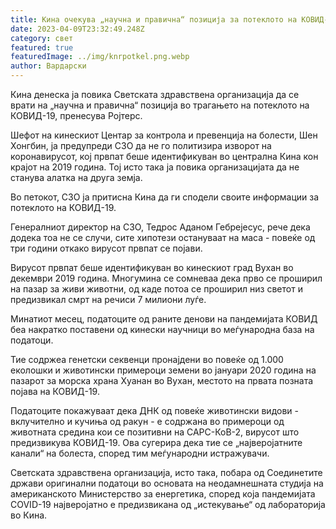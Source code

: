 ```yaml
---
title: Кина очекува „научна и правична“ позиција за потеклото на КОВИД-19 од СЗО
date: 2023-04-09T23:32:49.248Z
category: свет
featured: true
featuredImage: ../img/knrpotkel.png.webp
author: Вардарски
---
```


Кина денеска ја повика Светската здравствена организација да се врати на „научна и правична“ позиција во трагањето на потеклото на КОВИД-19, пренесува Ројтерс.

Шефот на кинескиот Центар за контрола и превенција на болести, Шен Хонгбин, ја предупреди СЗО да не го политизира изворот на коронавирусот, кој првпат беше идентификуван во централна Кина кон крајот на 2019 година. Тој исто така ја повика организацијата да не станува алатка на друга земја.

Во петокот, СЗО ја притисна Кина да ги сподели своите информации за потеклото на КОВИД-19.

Генералниот директор на СЗО, Тедрос Аданом Гебрејесус, рече дека додека тоа не се случи, сите хипотези остануваат на маса - повеќе од три години откако вирусот првпат се појави.

Вирусот првпат беше идентификуван во кинескиот град Вухан во декември 2019 година. Многумина се сомневаа дека прво се проширил на пазар за живи животни, од каде потоа се проширил низ светот и предизвикал смрт на речиси 7 милиони луѓе.

Минатиот месец, податоците од раните денови на пандемијата КОВИД беа накратко поставени од кинески научници во меѓународна база на податоци.

Тие содржеа генетски секвенци пронајдени во повеќе од 1.000 еколошки и животински примероци земени во јануари 2020 година на пазарот за морска храна Хуанан во Вухан, местото на првата позната појава на КОВИД-19.

Податоците покажуваат дека ДНК од повеќе животински видови - вклучително и кучиња од ракун - е содржана во примероци од животната средина кои се позитивни на САРС-КоВ-2, вирусот што предизвикува КОВИД-19. Ова сугерира дека тие се „најверојатните канали“ на болеста, според тим меѓународни истражувачи.

Светската здравствена организација, исто така, побара од Соединетите држави оригинални податоци во основата на неодамнешната студија на американското Министерство за енергетика, според која пандемијата COVID-19 најверојатно е предизвикана од „истекување“ од лабораторија во Кина.
